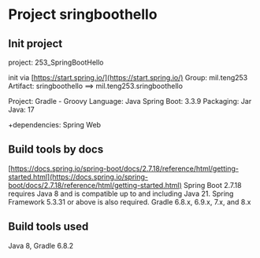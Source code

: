 # Project sringboothello

## Init project

project: 253_SpringBootHello

init via [https://start.spring.io/](https://start.spring.io/)
Group: mil.teng253
Artifact: sringboothello
==> mil.teng253.sringboothello

Project: Gradle - Groovy
Language: Java
Spring Boot: 3.3.9
Packaging: Jar
Java: 17

+dependencies: Spring Web

## Build tools by docs

[https://docs.spring.io/spring-boot/docs/2.7.18/reference/html/getting-started.html](https://docs.spring.io/spring-boot/docs/2.7.18/reference/html/getting-started.html)
Spring Boot 2.7.18 requires Java 8 and is compatible up to and including Java 21. 
Spring Framework 5.3.31 or above is also required.
Gradle 6.8.x, 6.9.x, 7.x, and 8.x

## Build tools used
Java 8, Gradle 6.8.2
